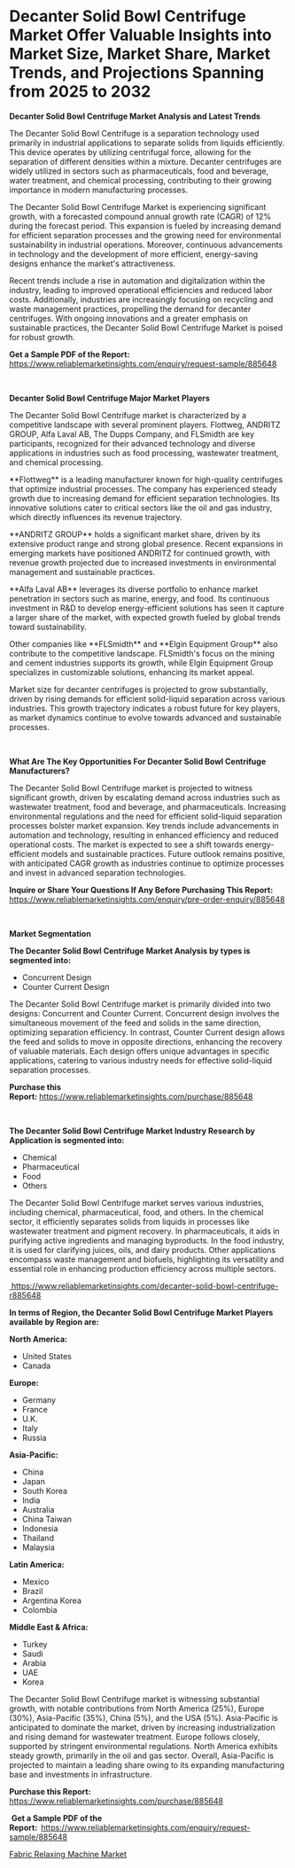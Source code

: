 <p><h1>Decanter Solid Bowl Centrifuge Market Offer Valuable Insights into Market Size, Market Share, Market Trends, and Projections Spanning from 2025 to 2032</h1></p><p><strong>Decanter Solid Bowl Centrifuge Market Analysis and Latest Trends</strong></p>
<p><p>The Decanter Solid Bowl Centrifuge is a separation technology used primarily in industrial applications to separate solids from liquids efficiently. This device operates by utilizing centrifugal force, allowing for the separation of different densities within a mixture. Decanter centrifuges are widely utilized in sectors such as pharmaceuticals, food and beverage, water treatment, and chemical processing, contributing to their growing importance in modern manufacturing processes.</p><p>The Decanter Solid Bowl Centrifuge Market is experiencing significant growth, with a forecasted compound annual growth rate (CAGR) of 12% during the forecast period. This expansion is fueled by increasing demand for efficient separation processes and the growing need for environmental sustainability in industrial operations. Moreover, continuous advancements in technology and the development of more efficient, energy-saving designs enhance the market's attractiveness.</p><p>Recent trends include a rise in automation and digitalization within the industry, leading to improved operational efficiencies and reduced labor costs. Additionally, industries are increasingly focusing on recycling and waste management practices, propelling the demand for decanter centrifuges. With ongoing innovations and a greater emphasis on sustainable practices, the Decanter Solid Bowl Centrifuge Market is poised for robust growth.</p></p>
<p><strong>Get a Sample PDF of the Report:&nbsp;</strong> <a href="https://www.reliablemarketinsights.com/enquiry/request-sample/885648?utm_campaign=2240&utm_medium=2&utm_source=Github&utm_content=ia&utm_term=10042025&utm_id=decanter-solid-bowl-centrifuge">https://www.reliablemarketinsights.com/enquiry/request-sample/885648</a></p>
<p>&nbsp;</p>
<p><strong>Decanter Solid Bowl Centrifuge Major Market Players</strong></p>
<p><p>The Decanter Solid Bowl Centrifuge market is characterized by a competitive landscape with several prominent players. Flottweg, ANDRITZ GROUP, Alfa Laval AB, The Dupps Company, and FLSmidth are key participants, recognized for their advanced technology and diverse applications in industries such as food processing, wastewater treatment, and chemical processing.</p><p>**Flottweg** is a leading manufacturer known for high-quality centrifuges that optimize industrial processes. The company has experienced steady growth due to increasing demand for efficient separation technologies. Its innovative solutions cater to critical sectors like the oil and gas industry, which directly influences its revenue trajectory.</p><p>**ANDRITZ GROUP** holds a significant market share, driven by its extensive product range and strong global presence. Recent expansions in emerging markets have positioned ANDRITZ for continued growth, with revenue growth projected due to increased investments in environmental management and sustainable practices.</p><p>**Alfa Laval AB** leverages its diverse portfolio to enhance market penetration in sectors such as marine, energy, and food. Its continuous investment in R&D to develop energy-efficient solutions has seen it capture a larger share of the market, with expected growth fueled by global trends toward sustainability.</p><p>Other companies like **FLSmidth** and **Elgin Equipment Group** also contribute to the competitive landscape. FLSmidth's focus on the mining and cement industries supports its growth, while Elgin Equipment Group specializes in customizable solutions, enhancing its market appeal.</p><p>Market size for decanter centrifuges is projected to grow substantially, driven by rising demands for efficient solid-liquid separation across various industries. This growth trajectory indicates a robust future for key players, as market dynamics continue to evolve towards advanced and sustainable processes.</p></p>
<p>&nbsp;</p>
<p><strong>What Are The Key Opportunities For Decanter Solid Bowl Centrifuge Manufacturers?</strong></p>
<p><p>The Decanter Solid Bowl Centrifuge market is projected to witness significant growth, driven by escalating demand across industries such as wastewater treatment, food and beverage, and pharmaceuticals. Increasing environmental regulations and the need for efficient solid-liquid separation processes bolster market expansion. Key trends include advancements in automation and technology, resulting in enhanced efficiency and reduced operational costs. The market is expected to see a shift towards energy-efficient models and sustainable practices. Future outlook remains positive, with anticipated CAGR growth as industries continue to optimize processes and invest in advanced separation technologies.</p></p>
<p><strong>Inquire or Share Your Questions If Any Before Purchasing This Report:</strong> <a href="https://www.reliablemarketinsights.com/enquiry/pre-order-enquiry/885648?utm_campaign=2240&utm_medium=2&utm_source=Github&utm_content=ia&utm_term=10042025&utm_id=decanter-solid-bowl-centrifuge">https://www.reliablemarketinsights.com/enquiry/pre-order-enquiry/885648</a></p>
<p>&nbsp;</p>
<p><strong>Market Segmentation</strong></p>
<p><strong>The Decanter Solid Bowl Centrifuge Market Analysis by types is segmented into:</strong></p>
<p><ul><li>Concurrent Design</li><li>Counter Current Design</li></ul></p>
<p><p>The Decanter Solid Bowl Centrifuge market is primarily divided into two designs: Concurrent and Counter Current. Concurrent design involves the simultaneous movement of the feed and solids in the same direction, optimizing separation efficiency. In contrast, Counter Current design allows the feed and solids to move in opposite directions, enhancing the recovery of valuable materials. Each design offers unique advantages in specific applications, catering to various industry needs for effective solid-liquid separation processes.</p></p>
<p><strong>Purchase this Report:&nbsp;</strong><a href="https://www.reliablemarketinsights.com/purchase/885648?utm_campaign=2240&utm_medium=2&utm_source=Github&utm_content=ia&utm_term=10042025&utm_id=decanter-solid-bowl-centrifuge">https://www.reliablemarketinsights.com/purchase/885648</a></p>
<p>&nbsp;</p>
<p><strong>The Decanter Solid Bowl Centrifuge Market Industry Research by Application is segmented into:</strong></p>
<p><ul><li>Chemical</li><li>Pharmaceutical</li><li>Food</li><li>Others</li></ul></p>
<p><p>The Decanter Solid Bowl Centrifuge market serves various industries, including chemical, pharmaceutical, food, and others. In the chemical sector, it efficiently separates solids from liquids in processes like wastewater treatment and pigment recovery. In pharmaceuticals, it aids in purifying active ingredients and managing byproducts. In the food industry, it is used for clarifying juices, oils, and dairy products. Other applications encompass waste management and biofuels, highlighting its versatility and essential role in enhancing production efficiency across multiple sectors.</p></p>
<p><a href="https://www.reliablemarketinsights.com/decanter-solid-bowl-centrifuge-r885648?utm_campaign=2240&utm_medium=2&utm_source=Github&utm_content=ia&utm_term=10042025&utm_id=decanter-solid-bowl-centrifuge">&nbsp;https://www.reliablemarketinsights.com/decanter-solid-bowl-centrifuge-r885648</a></p>
<p><strong>In terms of Region, the Decanter Solid Bowl Centrifuge Market Players available by Region are:</strong></p>
<p>
    <p> <strong> North America: </strong>
        <ul>
            <li>United States</li>
            <li>Canada</li>
        </ul>
        </p> 
    <p> <strong> Europe: </strong>
        <ul>
            <li>Germany</li>
            <li>France</li>
            <li>U.K.</li>
            <li>Italy</li>
            <li>Russia</li>
        </ul>
        </p> 
    <p> <strong> Asia-Pacific: </strong>
        <ul>
            <li>China</li>
            <li>Japan</li>
            <li>South Korea</li>
            <li>India</li>
            <li>Australia</li>
            <li>China Taiwan</li>
            <li>Indonesia</li>
            <li>Thailand</li>
            <li>Malaysia</li>
        </ul>
        </p> 
    <p> <strong> Latin America: </strong>
        <ul>
            <li>Mexico</li>
            <li>Brazil</li>
            <li>Argentina Korea</li>
            <li>Colombia</li>
        </ul>
        </p> 
    <p> <strong> Middle East & Africa: </strong>
        <ul>
            <li>Turkey</li>
            <li>Saudi</li>
            <li>Arabia</li>
            <li>UAE</li>
            <li>Korea</li>
        </ul>
    </p>
    </p>
<p><p>The Decanter Solid Bowl Centrifuge market is witnessing substantial growth, with notable contributions from North America (25%), Europe (30%), Asia-Pacific (35%), China (5%), and the USA (5%). Asia-Pacific is anticipated to dominate the market, driven by increasing industrialization and rising demand for wastewater treatment. Europe follows closely, supported by stringent environmental regulations. North America exhibits steady growth, primarily in the oil and gas sector. Overall, Asia-Pacific is projected to maintain a leading share owing to its expanding manufacturing base and investments in infrastructure.</p></p>
<p><strong>Purchase this Report: </strong><a href="https://www.reliablemarketinsights.com/purchase/885648?utm_campaign=2240&utm_medium=2&utm_source=Github&utm_content=ia&utm_term=10042025&utm_id=decanter-solid-bowl-centrifuge">https://www.reliablemarketinsights.com/purchase/885648</a></p>
<p>&nbsp;<strong>Get a Sample PDF of the Report:&nbsp;&nbsp;</strong><a href="https://www.reliablemarketinsights.com/enquiry/request-sample/885648?utm_campaign=2240&utm_medium=2&utm_source=Github&utm_content=ia&utm_term=10042025&utm_id=decanter-solid-bowl-centrifuge">https://www.reliablemarketinsights.com/enquiry/request-sample/885648</a></p>
<p><strong></strong></p>
<p><p><a href="https://github.com/beyeagamizjp/Market-Research-Report-List-1/blob/main/fabric-relaxing-machine-market.md?utm_campaign=2240&utm_medium=2&utm_source=Github&utm_content=ia&utm_term=10042025&utm_id=decanter-solid-bowl-centrifuge">Fabric Relaxing Machine Market</a></p></p>